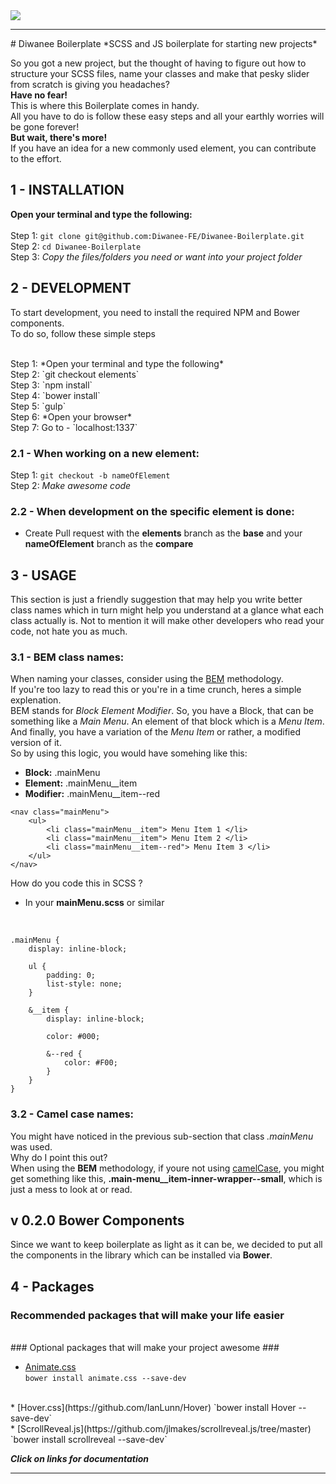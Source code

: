 <img src="http://www.diwanee-serbia.com/assets/img/diwanee-logo-header.png">
<hr>
# Diwanee Boilerplate
*SCSS and JS boilerplate for starting new projects*

So you got a new project, but the thought of having to figure out how to structure your SCSS files, name your classes and make that pesky slider from scratch is giving you headaches?
<br />
**Have no fear!**
<br />
This is where this Boilerplate comes in handy.
<br />
All you have to do is follow these easy steps and all your earthly worries will be gone forever!
<br />
**But wait, there's more!**
<br />
If you have an idea for a new commonly used element, you can contribute to the effort.

## 1 - INSTALLATION
**Open your terminal and type the following:**
<br />
<br />
Step 1: `git clone git@github.com:Diwanee-FE/Diwanee-Boilerplate.git`
<br />
Step 2: `cd Diwanee-Boilerplate`
<br />
Step 3: *Copy the files/folders you need or want into your project folder*



## 2 - DEVELOPMENT
To start development, you need to install the required NPM and Bower components.
<br />
To do so, follow these simple steps

<br />
Step 1: *Open your terminal and type the following*
<br />
Step 2: `git checkout elements`
<br />
Step 3: `npm install`
<br />
Step 4: `bower install`
<br />
Step 5: `gulp`
<br />
Step 6: *Open your browser*
<br />
Step 7: Go to - `localhost:1337`

### 2.1 -  When working on a new element:
Step 1: `git checkout -b nameOfElement`
<br />
Step 2: *Make awesome code*

### 2.2 - When development on the specific element is done:
- Create Pull request with the **elements** branch as the **base** and your **nameOfElement** branch as the **compare**

## 3 - USAGE
This section is just a friendly suggestion that may help you write better class names which in turn might help you understand at a glance what each class actually is. Not to mention it will make other developers who read your code, not hate you as much.

### 3.1 - BEM class names:
When naming your classes, consider using the [BEM](http://getbem.com/) methodology.
<br />
If you're too lazy to read this or you're in a time crunch, heres a simple explenation.
<br />
BEM stands for *Block Element Modifier*. So, you have a Block, that can be something like a *Main Menu*. An element of that block which is a *Menu Item*. And finally, you have a variation of the *Menu Item* or rather, a modified version of it.
<br />
So by using this logic, you would have somehing like this:
* **Block:** .mainMenu
* **Element:** .mainMenu__item
* **Modifier:** .mainMenu__item--red

```
<nav class="mainMenu">
    <ul>
        <li class="mainMenu__item"> Menu Item 1 </li>
        <li class="mainMenu__item"> Menu Item 2 </li>
        <li class="mainMenu__item--red"> Menu Item 3 </li>
    </ul>
</nav>
```

How do you code this in SCSS ?
<br />
* In your **mainMenu.scss** or similar
<br />

```
.mainMenu {
    display: inline-block;

    ul {
        padding: 0;
        list-style: none;
    }

    &__item {
        display: inline-block;

        color: #000;

        &--red {
            color: #F00;
        }
    }
}
```

### 3.2 - Camel case names:
You might have noticed in the previous sub-section that class *.mainMenu* was used.
<br />
Why do I point this out?
<br />
When using the **BEM** methodology, if youre not using [camelCase](https://en.wikipedia.org/wiki/CamelCase), you might get something like this, **.main-menu__item-inner-wrapper--small**, which is just a mess to look at or read.


## v 0.2.0 Bower Components
Since we want to keep boilerplate as light as it can be, we decided to put all the components in the library which can be installed via **Bower**.


## 4 - Packages
### Recommended packages that will make your life easier ###

<br>
### Optional packages that will make your project awesome ###

* [Animate.css](https://github.com/daneden/animate.css)     
`bower install animate.css --save-dev`
<br>
* [Hover.css](https://github.com/IanLunn/Hover)     
`bower install Hover --save-dev`
<br>
* [ScrollReveal.js](https://github.com/jlmakes/scrollreveal.js/tree/master)     
`bower install scrollreveal --save-dev`

***Click on links for documentation***

<hr>
